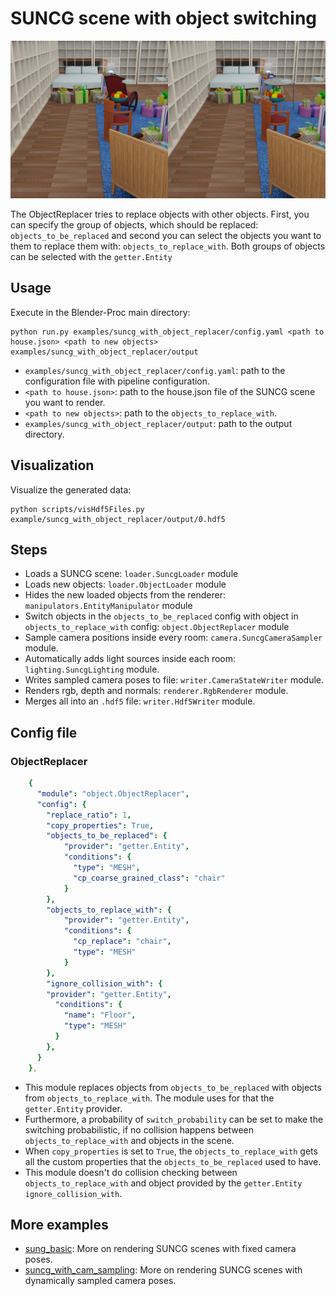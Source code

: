 # SUNCG scene with object switching

![](result.png)

The ObjectReplacer tries to replace objects with other objects.
First, you can specify the group of objects, which should be replaced: `objects_to_be_replaced` 
and second you can select the objects you want to them to replace them with: `objects_to_replace_with`.
Both groups of objects can be selected with the `getter.Entity`

## Usage

Execute in the Blender-Proc main directory:

```
python run.py examples/suncg_with_object_replacer/config.yaml <path to house.json> <path to new objects> examples/suncg_with_object_replacer/output
```

* `examples/suncg_with_object_replacer/config.yaml`: path to the configuration file with pipeline configuration.
* `<path to house.json>`: path to the house.json file of the SUNCG scene you want to render.
* `<path to new objects>`: path to the `objects_to_replace_with`.
* `examples/suncg_with_object_replacer/output`: path to the output directory.


## Visualization

Visualize the generated data:

```
python scripts/visHdf5Files.py example/suncg_with_object_replacer/output/0.hdf5
```

## Steps

* Loads a SUNCG scene: `loader.SuncgLoader` module
* Loads new objects: `loader.ObjectLoader` module
* Hides the new loaded objects from the renderer: `manipulators.EntityManipulator` module
* Switch objects in the `objects_to_be_replaced` config with object in `objects_to_replace_with` config: `object.ObjectReplacer` module
* Sample camera positions inside every room: `camera.SuncgCameraSampler` module.
* Automatically adds light sources inside each room: `lighting.SuncgLighting` module.
* Writes sampled camera poses to file: `writer.CameraStateWriter` module.
* Renders rgb, depth and normals: `renderer.RgbRenderer` module.
* Merges all into an `.hdf5` file: `writer.Hdf5Writer` module.

## Config file

### ObjectReplacer

```yaml
    {
      "module": "object.ObjectReplacer",
      "config": {
        "replace_ratio": 1,
        "copy_properties": True,
        "objects_to_be_replaced": {
            "provider": "getter.Entity",
            "conditions": {
              "type": "MESH",
              "cp_coarse_grained_class": "chair"
            }
        },
        "objects_to_replace_with": {
            "provider": "getter.Entity",
            "conditions": {
              "cp_replace": "chair",
              "type": "MESH"
            }
        },
        "ignore_collision_with": {
        "provider": "getter.Entity",
          "conditions": {
            "name": "Floor",
            "type": "MESH"
          }
        },
      }
    },
```

* This module replaces objects from `objects_to_be_replaced` with objects from `objects_to_replace_with`. The module uses for that the `getter.Entity` provider.
* Furthermore, a probability of `switch_probability` can be set to make the switching probabilistic, if no collision happens between `objects_to_replace_with` and objects in the scene.
* When `copy_properties` is set to `True`, the `objects_to_replace_with` gets all the custom properties that the `objects_to_be_replaced` used to have.
* This module doesn't do collision checking between `objects_to_replace_with` and object provided by the `getter.Entity` `ignore_collision_with`.

## More examples

* [sung_basic](../suncg_basic): More on rendering SUNCG scenes with fixed camera poses.
* [suncg_with_cam_sampling](../suncg_with_cam_sampling): More on rendering SUNCG scenes with dynamically sampled camera poses.
